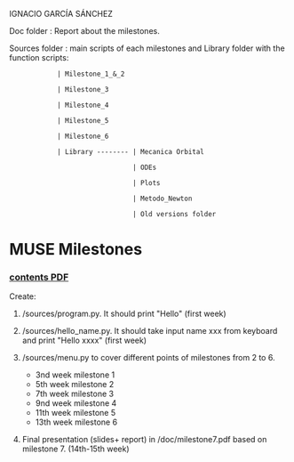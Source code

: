 IGNACIO GARCÍA SÁNCHEZ

Doc folder : Report about the milestones.

Sources folder : main scripts of each milestones and Library folder with the function scripts:

                | Milestone_1_&_2
                
                | Milestone_3
                
                | Milestone_4
                
                | Milestone_5
                
                | Milestone_6
                
                | Library -------- | Mecanica Orbital
                
                                   | ODEs
                                   
                                   | Plots
                                   
                                   | Metodo_Newton
                                   
                                   | Old versions folder
                                   


# MUSE Milestones
### [contents PDF](https://github.com/jahrWork/MUSE_orbits_S1/blob/master/doc/MUSE_weekly_milestones.pdf)

Create: 
1. /sources/program.py. It should print "Hello" (first week) 
2. /sources/hello_name.py. It should take input name xxx from keyboard and print "Hello xxxx" (first week)
3. /sources/menu.py to cover different points of milestones from 2 to 6.
     *  3nd week milestone 1 
     *  5th week milestone 2
     *  7th week milestone 3
     *  9nd week milestone 4 
     * 11th week milestone 5
     * 13th week milestone 6
         
4. Final presentation (slides+ report) in /doc/milestone7.pdf based on milestone 7. (14th-15th week) 
